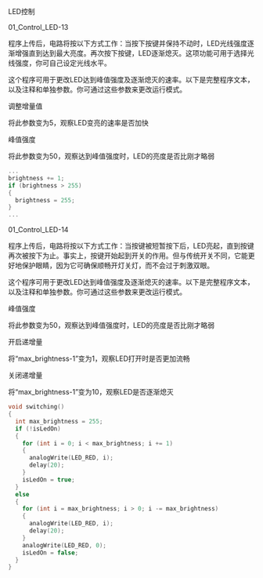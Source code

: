 LED控制

01_Control_LED-13

程序上传后，电路将按以下方式工作：当按下按键并保持不动时，LED光线强度逐渐增强直到达到最大亮度。再次按下按键，LED逐渐熄灭。这项功能可用于选择光线强度，你可自己设定光线水平。

这个程序可用于更改LED达到峰值强度及逐渐熄灭的速率。以下是完整程序文本，以及注释和单独参数。你可通过这些参数来更改运行模式。

调整增量值

将此参数变为5，观察LED变亮的速率是否加快

峰值强度

将此参数变为50，观察达到峰值强度时，LED的亮度是否比刚才略弱

```c
...
brightness += 1;
if (brightness > 255)
{
  brightness = 255;
}
...
```

01_Control_LED-14

程序上传后，电路将按以下方式工作：当按键被短暂按下后，LED亮起，直到按键再次被按下为止。事实上，按键开始起到开关的作用。但与传统开关不同，它能更好地保护眼睛，因为它可确保顺畅开灯关灯，而不会过于刺激双眼。

这个程序可用于更改LED达到峰值强度及逐渐熄灭的速率。以下是完整程序文本，以及注释和单独参数。你可通过这些参数来更改运行模式。

峰值强度

将此参数变为50，观察达到峰值强度时，LED的亮度是否比刚才略弱

开启递增量

将“max_brightness-1”变为1，观察LED打开时是否更加流畅

关闭递增量

将“max_brightness-1”变为10，观察LED是否逐渐熄灭

```c
void switching()
{
  int max_brightness = 255;
  if (!isLedOn)
  {
    for (int i = 0; i < max_brightness; i += 1)
    {
      analogWrite(LED_RED, i);
      delay(20);
    }
    isLedOn = true;
  }
  else
  {
    for (int i = max_brightness; i > 0; i -= max_brightness)
    {
      analogWrite(LED_RED, i);
      delay(20);
    }
    analogWrite(LED_RED, 0);
    isLedOn = false;
  }
}
```